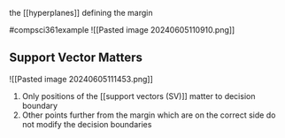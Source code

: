 the [[hyperplanes]] defining the margin

#compsci361example ![[Pasted image 20240605110910.png]]

## Support Vector Matters
![[Pasted image 20240605111453.png]]
1. Only positions of the [[support vectors (SV)]] matter to decision boundary
2. Other points further from the margin which are on the correct side do not modify the decision boundaries